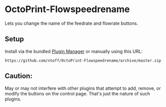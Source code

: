 # OctoPrint-Flowspeedrename

Lets you change the name of the feedrate and flowrate buttons.

## Setup

Install via the bundled [Plugin Manager](https://github.com/foosel/OctoPrint/wiki/Plugin:-Plugin-Manager)
or manually using this URL:

    https://github.com/ntoff/OctoPrint-Flowspeedrename/archive/master.zip



## Caution:

May or may not interfere with other plugins that attempt to add, remove, or modify the buttons on the control page. That's just the nature of such plugins.